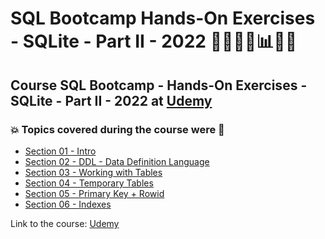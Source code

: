 # SQL Bootcamp Hands-On Exercises - SQLite - Part II - 2022 👩🏻‍💻🤖:bar_chart:🎲💽
## Course SQL Bootcamp - Hands-On Exercises - SQLite - Part II - 2022 at [Udemy](https://www.udemy.com/course/sql-bootcamp-hands-on-exercises-sqlite-part-ii/)
### :boom: Topics covered during the course were :rocket:
- [Section 01 - Intro](https://github.com/romulovieira777/SQL_Bootcamp_HandsOn_Exercises_SQLite_Part_II_2022/tree/main/Section_01_Intro)
- [Section 02 - DDL - Data Definition Language](https://github.com/romulovieira777/SQL_Bootcamp_HandsOn_Exercises_SQLite_Part_II_2022/tree/main/Section_02_DDL_Data_Definition_Language)
- [Section 03 - Working with Tables](https://github.com/romulovieira777/SQL_Bootcamp_HandsOn_Exercises_SQLite_Part_II_2022/tree/main/Section_03_Working_with_Tables)
- [Section 04 - Temporary Tables](https://github.com/romulovieira777/SQL_Bootcamp_HandsOn_Exercises_SQLite_Part_II_2022/tree/main/Section_04_Temporary_Tables)
- [Section 05 - Primary Key + Rowid](https://github.com/romulovieira777/SQL_Bootcamp_HandsOn_Exercises_SQLite_Part_II_2022/tree/main/Section_05_Primary_Key_Rowid)
- [Section 06 - Indexes]()

Link to the course: [Udemy](https://www.udemy.com/course/sql-bootcamp-hands-on-exercises-sqlite-part-ii/)